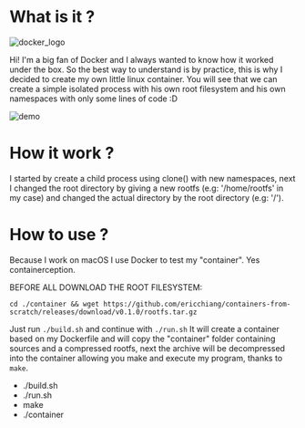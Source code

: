 # What is it ?

![docker_logo](https://avatars0.githubusercontent.com/u/5429470?s=200&v=4)

Hi! I'm a big fan of Docker and I always wanted to know how it worked under the box. So the best way to understand is by practice, this is why I decided to create my own little linux container.
You will see that we can create a simple isolated process with his own root filesystem and his own namespaces with only some lines of code :D 

![demo]()

# How it work ?
I started by create a child process using clone() with new namespaces, next I changed the root directory by giving a new rootfs (e.g: '/home/rootfs' in my case) and changed the actual directory by the root directory (e.g: '/').

# How to use ?
Because I work on macOS I use Docker to test my "container". Yes containerception.

BEFORE ALL DOWNLOAD THE ROOT FILESYSTEM:

`cd ./container && wget https://github.com/ericchiang/containers-from-scratch/releases/download/v0.1.0/rootfs.tar.gz`

Just run `./build.sh` and continue with `./run.sh`
It will create a container based on my Dockerfile and will copy the "container" folder containing sources and a compressed rootfs, next the archive will be decompressed into the container allowing you make and execute my program, thanks to `make`.

- ./build.sh
- ./run.sh
- make
- ./container
